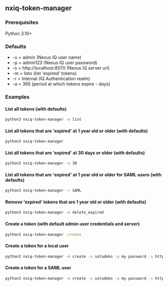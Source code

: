 ## nxiq-token-manager

### Prerequisites

Python 3.10+

### Defaults

- -u = admin (Nexus IQ user name)
- -p = admin123 (Nexus IQ user password)
- -s = http://localhost:8070 (Nexus IQ server url)
- -m = listx (list 'expired' tokens)
- -r = Internal (IQ Authentication realm)
- -a = 365 (period at which tokens expire - days)

### Examples

#### List all tokens (with defaults)
```bash
python3 nxiq-token-manager -m list
````
#### List all tokens that are 'expired' at 1 year old or older (with defaults)
```bash
python3 nxiq-token-manager
```
#### List all tokens that are 'expired' at 30 days or older (with defaults)
```bash
python3 nxiq-token-manager -a 30
```
#### List all tokens that are 'expired' at 1 year old or older for SAML users (with defaults)
```bash
python3 nxiq-token-manager -r SAML
```
#### Remove 'expired' tokens that are 1 year old or older (with defaults)
```bash
python3 nxiq-token-manager -m delete_expired 
```
#### Create a token (with default admin user credentials and server)
```bash
python3 nxiq-token-manager -create
```
#### Create a token for a local user
```bash
python3 nxiq-token-manager -m create -u sotudeko -p my password -s http://iqserver:8070
```
#### Create a token for a SAML user
```bash
python3 nxiq-token-manager -m create -u sotudeko -p my password -s http://iqserver:8070 -r SAML
```






